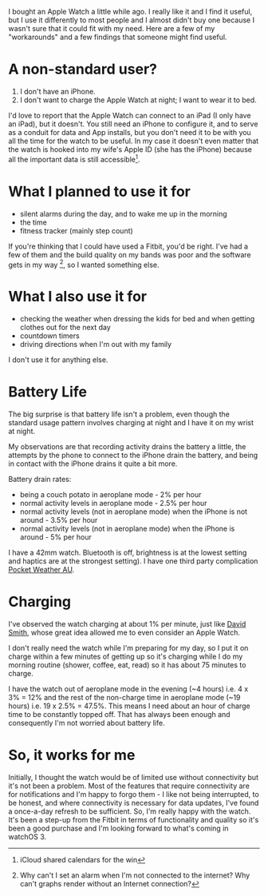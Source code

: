 <!-- 
.. title: How I use the Apple Watch
.. slug: how-i-use-the-apple-watch
.. date: 2016-06-30 07:09:59 UTC+11:00
.. tags: 
.. link: 
.. spellcheck_exceptions: hiutaw,Fitbit,haptics,watchOS
.. description: 
.. type: text
-->

I bought an Apple Watch a little while ago. I really like it and I find it useful, but I use it differently to most people and I almost didn't buy one because I wasn't sure that it could fit with my need. Here are a few of my "workarounds" and a few findings that someone might find useful.

# A non-standard user?

1. I don't have an iPhone.
2. I don't want to charge the Apple Watch at night; I want to wear it to bed.

I'd love to report that the Apple Watch can connect to an iPad (I only have an iPad), but it doesn't. You still need an iPhone to configure it, and to serve as a conduit for data and App installs, but you don't need it to be with you all the time for the watch to be useful. In my case it doesn't even matter that the watch is hooked into my wife's Apple ID (she has the iPhone) because all the important data is still accessible[^hiutaw-1].

# What I planned to use it for

* silent alarms during the day, and to wake me up in the morning
* the time
* fitness tracker (mainly step count)

If you're thinking that I could have used a Fitbit, you'd be right. I've had a few of them and the build quality on my bands was poor and the software gets in my way [^2], so I wanted something else.

# What I also use it for

* checking the weather when dressing the kids for bed and when getting clothes out for the next day
* countdown timers
* driving directions when I'm out with my family

I don't use it for anything else.

# Battery Life
The big surprise is that battery life isn't a problem, even though the standard usage pattern involves charging at night and I have it on my wrist at night.

My observations are that recording activity drains the battery a little, the attempts by the phone to connect to the iPhone drain the battery, and being in contact with the iPhone drains it quite a bit more.
 
Battery drain rates:
* being a couch potato in aeroplane mode - 2% per hour
* normal activity levels in aeroplane mode - 2.5% per hour
* normal activity levels (not in aeroplane mode) when the iPhone is not around - 3.5% per hour
* normal activity levels (not in aeroplane mode) when the iPhone is around - 5% per hour

I have a 42mm watch. Bluetooth is off, brightness is at the lowest setting and haptics are at the strongest setting). I have one third party complication [Pocket Weather AU](http://www.shiftyjelly.com/ios/pocketweatherau).

# Charging
I've observed the watch charging at about 1% per minute, just like [David Smith](https://david-smith.org/blog/2015/09/21/how-to-wear-your-apple-watch-24-slash-7/), whose great idea allowed me to even consider an Apple Watch.

I don't really need the watch while I'm preparing for my day, so I put it on charge within a few minutes of getting up so it's charging while I do my morning routine (shower, coffee, eat, read) so it has about 75 minutes to charge.

I have the watch out of aeroplane mode in the evening (~4 hours) i.e. 4 x 3% = 12% and the rest of the non-charge time in aeroplane mode (~19 hours) i.e. 19 x 2.5% = 47.5%. This means I need about an hour of charge time to be constantly topped off. That has always been enough and consequently I'm not worried about battery life.

# So, it works for me
Initially, I thought the watch would be of limited use without connectivity but it's not been a problem. Most of the features that require connectivity are for notifications and I'm happy to forgo them - I like not being interrupted, to be honest, and where connectivity is necessary for data updates, I've found a once-a-day refresh to be sufficient. So, I'm really happy with the watch. It's been a step-up from the Fitbit in terms of functionality and quality so it's been a good purchase and I'm looking forward to what's coming in watchOS 3.


[^hiutaw-1]: iCloud shared calendars for the win
[^2]: Why can't I set an alarm when I'm not connected to the internet? Why can't graphs render without an Internet connection?
